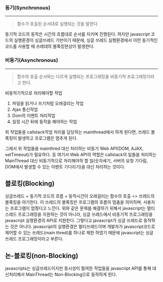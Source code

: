 ### 동기(Synchronous)

---

> 함수가 호출된 순서대로 실행되는 것을 말한다. 

동기적 코드의 동작은 시간의 흐름대로 순서를 지키며 진행된다. 하지만 javascript 코드의 실행환경이 싱글쓰레드 기반이기 때문에, 싱글 쓰레드 실행환경에서 이런 동기적인 코드를 사용할  때 쓰레데의 블록킹현상이 발생한다.



### 비동기(Asynchronous)

---

> 함수의 호출 순서와는 다르게 실행되는 프로그래밍을 비동기적 프로그래밍이라고 한다.

비동적기적으로 처리해야할 작업

1. 파일을 읽거나 쓰기처럼 오래걸리는 작업
2. Ajax 통신작업
3. Dom의 이벤트 처리작업
4. 일정 시간 뒤에 동작을 해야하는 작업

위 작업들을 callstack작업 처리를 담당하는 mainthread에서 하게 된다면, 쓰레드 블록킹이 발생하고 프로그램은 멈추게 된다.

그래서 위 작업들을 mainthred 대신 처리하는 비동기 Web API(DOM, AJAX, setTimeout)가 필요하다. 등 여기서 Web API의 역할은 callstack의 일들을 처리하는 MainThread 대신 비동기적으로 처리해야하 할 일(숫자세기, 서버의 요청 기다림, DOM에서 발생할 수 있는 이벤트 기다리기)을 대신 처리하는 것이다. 



## 블로킹(Blocking)

싱글쓰레드 + 동기적 코드의 흐름 + 동작시간이 오래걸리는 함수의 호출 => 쓰레드의 블록킹을 야기한다. 이 쓰레드의 블록킹은 프로그램의 흐름의 멈춤을 의미하며, 사용자는 프로그램이 멈췄다고 느낀다. 위와 같은 문제를 해결하기 위해서 javascript는 멀티스레드 프로그래밍을 지원하는 것이 아니라, 싱글 쓰레드에서 비동기적 프로그래밍을 javascript 실행환경의 API로 지원한다. 그렇다고 javascript가 싱글 쓰레드로 동작하는 것은 아니다. javascript의 실행환경은 멀티쓰레드이며 개발자가 javascript코드로 제어할 수 있는 쓰레드(main thred)를 하나로 제한 하였기 때문에 javascript는 싱글 쓰레드 프로그래밍이라고 부른다.



## 논-블로킹(non-Blocking)

javascripts는 싱글쓰레드이지만 동시성이 필여한 작업들을 javascript API를 통해 대신처리해서 MainThread는 Non-Blocking으로 동작하게 된다.










